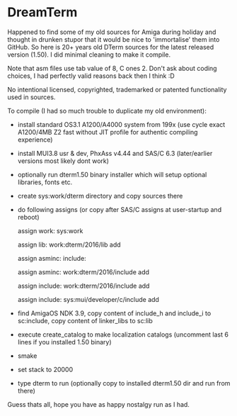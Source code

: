 # DreamTerm

Happened to find some of my old sources for Amiga during holiday and thought in drunken stupor that it would be nice to 'immortalise' them into GitHub. So here is 20+ years old DTerm sources for the latest released version (1.50). I did minimal cleaning to make it compile.

Note that asm files use tab value of 8, C ones 2. Don't ask about coding choices, I had perfectly valid reasons back then I think :D

No intentional licensed, copyrighted, trademarked or patented functionality used in sources.

To compile (I had so much trouble to duplicate my old environment):

- install standard OS3.1 A1200/A4000 system from 199x (use cycle exact A1200/4MB Z2 fast without JIT profile for authentic compiling experience)
- install MUI3.8 usr & dev, PhxAss v4.44 and SAS/C 6.3 (later/earlier versions most likely dont work)
- optionally run dterm1.50 binary installer which will setup optional libraries, fonts etc.
- create sys:work/dterm directory and copy sources there
- do following assigns (or copy after SAS/C assigns at user-startup and reboot)

  assign work: sys:work
  
  assign lib:     work:dterm/2016/lib add

  assign asminc:  include:

  assign asminc:  work:dterm/2016/include add

  assign include: work:dterm/2016/include add

  assign include: sys:mui/developer/c/include add

- find AmigaOS NDK 3.9, copy content of include_h and include_i to sc:include, copy content of linker_libs to sc:lib
- execute create_catalog to make localization catalogs (uncomment last 6 lines if you installed 1.50 binary)
- smake
- set stack to 20000
- type dterm to run (optionally copy to installed dterm1.50 dir and run from there)

Guess thats all, hope you have as happy nostalgy run as I had.
